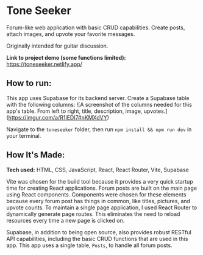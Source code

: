 # Tone Seeker
Forum-like web application with basic CRUD capabilities. Create posts, attach images, and upvote your favorite messages.

Originally intended for guitar discussion.

**Link to project demo (some functions limited):** https://toneseeker.netlify.app/

## How to run:
This app uses Supabase for its backend server. Create a Supabase table with the following columns:
![A screenshot of the columns needed for this app's table. From left to right, title, description, image, upvotes.] (https://imgur.com/a/R1IEDI7#nKMXdVY)

Navigate to the `toneseeker` folder, then run `npm install && npm run dev` in your terminal.

## How It's Made:

**Tech used:** HTML, CSS, JavaScript, React, React Router, Vite, Supabase

Vite was chosen for the build tool because it provides a very quick startup time for creating React applications. Forum posts are built on the main page using React components. Components were chosen for these elements because every forum post has things in common, like titles, pictures, and upvote counts. To maintain a single page application, I used React Router to dynamically generate page routes. This eliminates the need to reload resources every time a new page is clicked on.

Supabase, in addition to being open source, also provides robust RESTful API capabilities, including the basic CRUD functions that are used in this app. This app uses a single table, `Posts`, to handle all forum posts.
